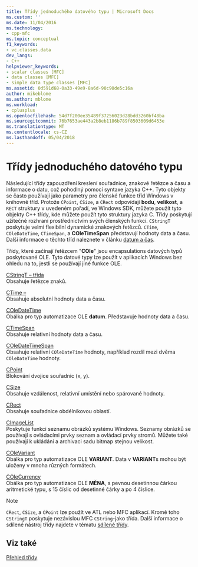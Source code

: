 ```yaml
---
title: Třídy jednoduchého datového typu | Microsoft Docs
ms.custom: ''
ms.date: 11/04/2016
ms.technology:
- cpp-mfc
ms.topic: conceptual
f1_keywords:
- vc.classes.data
dev_langs:
- C++
helpviewer_keywords:
- scalar classes [MFC]
- data classes [MFC]
- simple data type classes [MFC]
ms.assetid: 0d591d68-0a33-49e9-8a6d-90c90de5c16a
author: mikeblome
ms.author: mblome
ms.workload:
- cplusplus
ms.openlocfilehash: 54d7f200ee35489f37256023d28bdd3260bf48ba
ms.sourcegitcommit: 76b7653ae443a2b8eb1186b789f8503609d6453e
ms.translationtype: MT
ms.contentlocale: cs-CZ
ms.lasthandoff: 05/04/2018
---
```

# <a name="simple-data-type-classes"></a>Třídy jednoduchého datového typu
Následující třídy zapouzdření kreslení souřadnice, znakové řetězce a času a informace o datu, což pohodlný pomocí syntaxe jazyka C++. Tyto objekty se často používají jako parametry pro členské funkce tříd Windows v knihovně tříd. Protože `CPoint`, `CSize`, a `CRect` odpovídají **bodu**, **velikost**, a `RECT` struktury v uvedeném pořadí, ve Windows SDK, můžete použít tyto objekty C++ třídy, kde můžete použít tyto struktury jazyka C. Třídy poskytují užitečné rozhraní prostřednictvím svých členských funkcí. `CStringT` poskytuje velmi flexibilní dynamické znakových řetězců. `CTime`, `COleDateTime`, `CTimeSpan`, a **COleTimeSpan** představují hodnoty data a času. Další informace o těchto tříd naleznete v článku [datum a čas](../atl-mfc-shared/date-and-time.md).  
  
 Třídy, které začínají řetězcem "**COle**" jsou encapsulations datových typů poskytované OLE. Tyto datové typy lze použít v aplikacích Windows bez ohledu na to, jestli se používají jiné funkce OLE.  
  
 [CStringT – třída](../atl-mfc-shared/reference/cstringt-class.md)  
 Obsahuje řetězce znaků.  
  
 [CTime –](../atl-mfc-shared/reference/ctime-class.md)  
 Obsahuje absolutní hodnoty data a času.  
  
 [COleDateTime](../atl-mfc-shared/reference/coledatetime-class.md)  
 Obálka pro typ automatizace OLE **datum**. Představuje hodnoty data a času.  
  
 [CTimeSpan](../atl-mfc-shared/reference/ctimespan-class.md)  
 Obsahuje relativní hodnoty data a času.  
  
 [COleDateTimeSpan](../atl-mfc-shared/reference/coledatetimespan-class.md)  
 Obsahuje relativní `COleDateTime` hodnoty, například rozdíl mezi dvěma `COleDateTime` hodnoty.  
  
 [CPoint](../atl-mfc-shared/reference/cpoint-class.md)  
 Blokování dvojice souřadnic (x, y).  
  
 [CSize](../atl-mfc-shared/reference/csize-class.md)  
 Obsahuje vzdálenost, relativní umístění nebo spárované hodnoty.  
  
 [CRect](../atl-mfc-shared/reference/crect-class.md)  
 Obsahuje souřadnice obdélníkovou oblastí.  
  
 [CImageList](../mfc/reference/cimagelist-class.md)  
 Poskytuje funkci seznamu obrázků systému Windows. Seznamy obrázků se používají s ovládacími prvky seznam a ovládací prvky stromů. Můžete také používají k ukládání a archivaci sadu bitmap stejnou velikost.  
  
 [COleVariant](../mfc/reference/colevariant-class.md)  
 Obálka pro typ automatizace OLE **VARIANT**. Data v **VARIANT**s mohou být uloženy v mnoha různých formátech.  
  
 [COleCurrency](../mfc/reference/colecurrency-class.md)  
 Obálka pro typ automatizace OLE **MĚNA**, s pevnou desetinnou čárkou aritmetické typu, s 15 číslic od desetinné čárky a po 4 číslice.  
  
> [!NOTE]
>  `CRect`, `CSize`, a `CPoint` lze použít ve ATL nebo MFC aplikací. Kromě toho `CStringT` poskytuje nezávislou MFC `CString`-jako třída. Další informace o sdílené nástroj třídy najdete v tématu [sdílené třídy](../atl-mfc-shared/atl-mfc-shared-classes.md).  
  
## <a name="see-also"></a>Viz také  
 [Přehled třídy](../mfc/class-library-overview.md)

